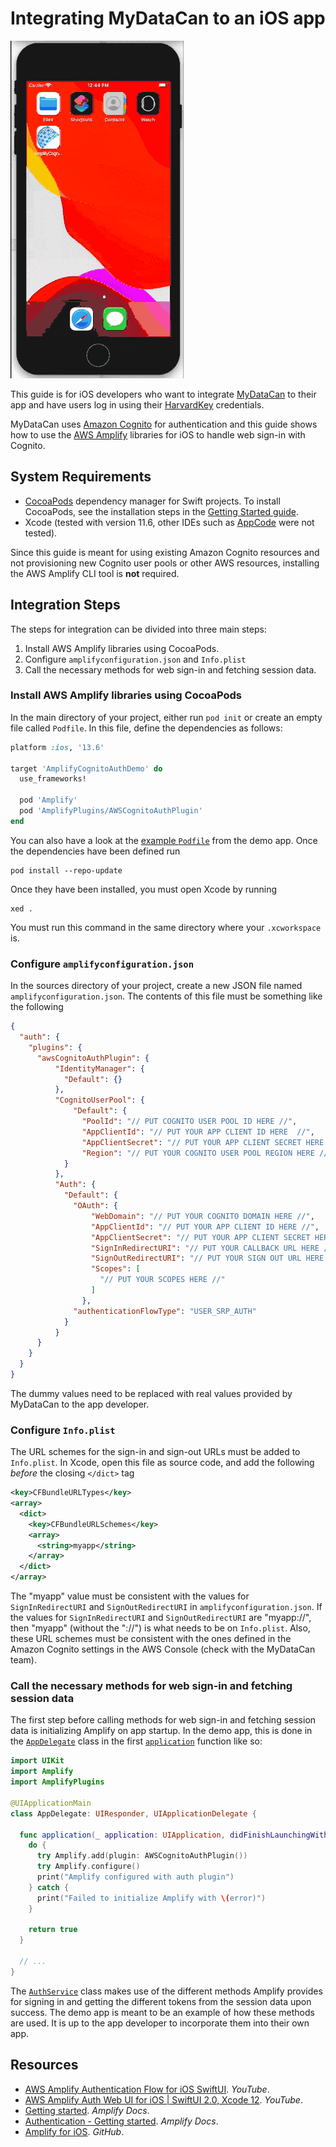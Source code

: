 # Integrating MyDataCan to an iOS app

![Demo GIF](demo.gif)

This guide is for iOS developers who want to integrate [MyDataCan](https://harvard.mydatacan.org) to their app and have users log in using their [HarvardKey](https://key.harvard.edu) credentials.

MyDataCan uses [Amazon Cognito](https://aws.amazon.com/cognito/) for authentication and this guide shows how to use the [AWS Amplify](https://aws.amazon.com/amplify/) libraries for iOS to handle web sign-in with Cognito.

## System Requirements

* [CocoaPods](https://cocoapods.org) dependency manager for Swift projects. To install CocoaPods, see the installation steps in the [Getting Started guide](https://guides.cocoapods.org/using/getting-started.html#installation).
* Xcode (tested with version 11.6, other IDEs such as [AppCode](https://www.jetbrains.com/objc/) were not tested).

Since this guide is meant for using existing Amazon Cognito resources and not provisioning new Cognito user pools or other AWS resources, installing the AWS Amplify CLI tool is **not** required.

## Integration Steps

The steps for integration can be divided into three main steps:

1. Install AWS Amplify libraries using CocoaPods.
2. Configure `amplifyconfiguration.json` and `Info.plist`
3. Call the necessary methods for web sign-in and fetching session data.

### Install AWS Amplify libraries using CocoaPods

In the main directory of your project, either run `pod init` or create an empty file called `Podfile`. In this file, define the dependencies as follows:

```ruby
platform :ios, '13.6'

target 'AmplifyCognitoAuthDemo' do
  use_frameworks!

  pod 'Amplify'
  pod 'AmplifyPlugins/AWSCognitoAuthPlugin'
end
```

You can also have a look at the [example `Podfile`](src/AmplifyCognitoAuthDemo/Podfile) from the demo app. Once the dependencies have been defined run

```
pod install --repo-update
```

Once they have been installed, you must open Xcode by running

```
xed .
```

You must run this command in the same directory where your `.xcworkspace` is.

### Configure `amplifyconfiguration.json`

In the sources directory of your project, create a new JSON file named `amplifyconfiguration.json`. The contents of this file must be something like the following

```json
{
  "auth": {
    "plugins": {
      "awsCognitoAuthPlugin": {
          "IdentityManager": {
            "Default": {}
          },
          "CognitoUserPool": {
              "Default": {
                "PoolId": "// PUT COGNITO USER POOL ID HERE //",
                "AppClientId": "// PUT YOUR APP CLIENT ID HERE  //",
                "AppClientSecret": "// PUT YOUR APP CLIENT SECRET HERE //",
                "Region": "// PUT YOUR COGNITO USER POOL REGION HERE //"
            }
          },
          "Auth": {
            "Default": {
              "OAuth": {
                  "WebDomain": "// PUT YOUR COGNITO DOMAIN HERE //",
                  "AppClientId": "// PUT YOUR APP CLIENT ID HERE //",
                  "AppClientSecret": "// PUT YOUR APP CLIENT SECRET HERE //",
                  "SignInRedirectURI": "// PUT YOUR CALLBACK URL HERE //",
                  "SignOutRedirectURI": "// PUT YOUR SIGN OUT URL HERE //",
                  "Scopes": [
                    "// PUT YOUR SCOPES HERE //"
                  ]
                },
              "authenticationFlowType": "USER_SRP_AUTH"
            }
          }
      }
    }
  }
}
```

The dummy values need to be replaced with real values provided by MyDataCan to the app developer.

### Configure `Info.plist`

The URL schemes for the sign-in and sign-out URLs must be added to `Info.plist`. In Xcode, open this file as source code, and add the following _before_ the closing `</dict>` tag

```xml
<key>CFBundleURLTypes</key>
<array>
  <dict>
    <key>CFBundleURLSchemes</key>
    <array>
      <string>myapp</string>
    </array>
  </dict>
</array>
```

The "myapp" value must be consistent with the values for `SignInRedirectURI` and `SignOutRedirectURI` in `amplifyconfiguration.json`. If the values for `SignInRedirectURI` and `SignOutRedirectURI` are "myapp://", then "myapp" (without the "://") is what needs to be on `Info.plist`. Also, these URL schemes must be consistent with the ones defined in the Amazon Cognito settings in the AWS Console (check with the MyDataCan team).

### Call the necessary methods for web sign-in and fetching session data

The first step before calling methods for web sign-in and fetching session data is initializing Amplify on app startup. In the demo app, this is done in the [`AppDelegate`](src/AmplifyCognitoAuthDemo/AmplifyCognitoAuthDemo/AppDelegate.swift#L14) class in the first [`application`](src/AmplifyCognitoAuthDemo/AmplifyCognitoAuthDemo/AppDelegate.swift#L18) function like so:

```swift
import UIKit
import Amplify
import AmplifyPlugins

@UIApplicationMain
class AppDelegate: UIResponder, UIApplicationDelegate {

  func application(_ application: UIApplication, didFinishLaunchingWithOptions launchOptions: [UIApplication.LaunchOptionsKey: Any]?) -> Bool {
    do {
      try Amplify.add(plugin: AWSCognitoAuthPlugin())
      try Amplify.configure()
      print("Amplify configured with auth plugin")
    } catch {
      print("Failed to initialize Amplify with \(error)")
    }
    
    return true
  }

  // ...
}
```

The [`AuthService`](src/AmplifyCognitoAuthDemo/AmplifyCognitoAuthDemo/AuthService.swift#L14) class makes use of the different methods Amplify provides for signing in and getting the different tokens from the session data upon success. The demo app is meant to be an example of how these methods are used. It is up to the app developer to incorporate them into their own app.

## Resources

* [AWS Amplify Authentication Flow for iOS SwiftUI](https://www.youtube.com/watch?v=wSHnmtnzbfs). _YouTube_.
* [AWS Amplify Auth Web UI for iOS | SwiftUI 2.0, Xcode 12](https://www.youtube.com/watch?v=74fl2EgpXSE). _YouTube_.
* [Getting started](https://docs.amplify.aws/start/q/integration/ios). _Amplify Docs_.
* [Authentication - Getting started](https://docs.amplify.aws/lib/auth/getting-started/q/platform/ios). _Amplify Docs_.
* [Amplify for iOS](https://github.com/aws-amplify/amplify-ios). _GitHub_.
